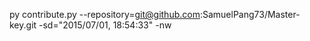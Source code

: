 py contribute.py --repository=git@github.com:SamuelPang73/Master-key.git -sd="2015/07/01, 18:54:33" -nw